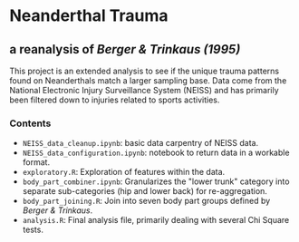 # Neanderthal Trauma
## a reanalysis of *Berger & Trinkaus (1995)*

This project is an extended analysis to see if the unique trauma patterns found on Neanderthals match a larger sampling base. Data come from the National Electronic Injury Surveillance System (NEISS) and has primarily been filtered down to injuries related to sports activities.
### Contents
+ `NEISS_data_cleanup.ipynb`: basic data carpentry of NEISS data.
+ `NEISS_data_configuration.ipynb`: notebook to return data in a workable format.
+ `exploratory.R`: Exploration of features within the data.
+ `body_part_combiner.ipynb`: Granularizes the "lower trunk" category into separate sub-categories (hip and lower back) for re-aggregation.
+ `body_part_joining.R`: Join into seven body part groups defined by *Berger & Trinkaus*.
+ `analysis.R`: Final analysis file, primarily dealing with several Chi Square tests.
